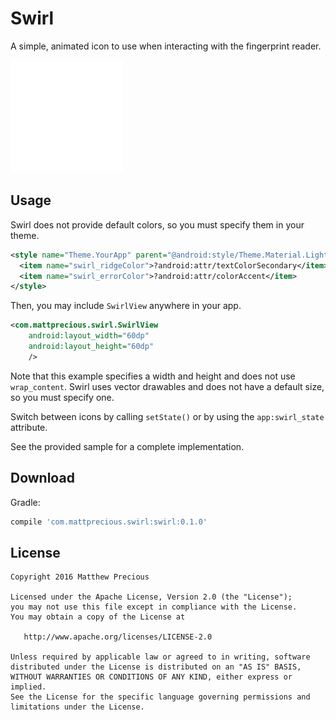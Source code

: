 Swirl
======

A simple, animated icon to use when interacting with the fingerprint reader.

![](images/sample.gif)


Usage
-----

Swirl does not provide default colors, so you must specify them in your theme.

```xml
<style name="Theme.YourApp" parent="@android:style/Theme.Material.Light">
  <item name="swirl_ridgeColor">?android:attr/textColorSecondary</item>
  <item name="swirl_errorColor">?android:attr/colorAccent</item>
</style>
```

Then, you may include `SwirlView` anywhere in your app.

```xml
<com.mattprecious.swirl.SwirlView
    android:layout_width="60dp"
    android:layout_height="60dp"
    />
```

Note that this example specifies a width and height and does not use `wrap_content`. Swirl
uses vector drawables and does not have a default size, so you must specify one.

Switch between icons by calling `setState()` or by using the `app:swirl_state` attribute.

See the provided sample for a complete implementation.


Download
--------

Gradle:
```groovy
compile 'com.mattprecious.swirl:swirl:0.1.0'
```


License
--------

    Copyright 2016 Matthew Precious

    Licensed under the Apache License, Version 2.0 (the "License");
    you may not use this file except in compliance with the License.
    You may obtain a copy of the License at

       http://www.apache.org/licenses/LICENSE-2.0

    Unless required by applicable law or agreed to in writing, software
    distributed under the License is distributed on an "AS IS" BASIS,
    WITHOUT WARRANTIES OR CONDITIONS OF ANY KIND, either express or implied.
    See the License for the specific language governing permissions and
    limitations under the License.

